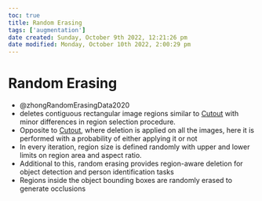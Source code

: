```yaml
---
toc: true
title: Random Erasing
tags: ['augmentation']
date created: Sunday, October 9th 2022, 12:21:26 pm
date modified: Monday, October 10th 2022, 2:00:29 pm
---
```


# Random Erasing
- @zhongRandomErasingData2020
- deletes contiguous rectangular image regions similar to [Cutout](Cutout.md) with minor differences in region selection procedure.
- Opposite to [Cutout](Cutout.md), where deletion is applied on all the images, here it is performed with a probability of either applying it or not
- In every iteration, region size is defined randomly with upper and lower limits on region area and aspect ratio.
- Additional to this, random erasing provides region-aware deletion for object detection and person identification tasks
- Regions inside the object bounding boxes are randomly erased to generate occlusions



